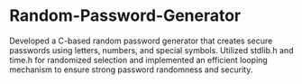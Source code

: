# Random-Password-Generator
Developed a C-based random password generator that creates secure passwords using letters, numbers, and special symbols. Utilized stdlib.h and time.h for randomized selection and implemented an efficient looping mechanism to ensure strong password randomness and security.
